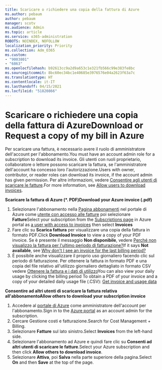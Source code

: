 ```yaml
---
title: Scaricare o richiedere una copia della fattura di Azure
ms.author: pebaum
author: pebaum
manager: scotv
ms.audience: Admin
ms.topic: article
ms.service: o365-administration
ROBOTS: NOINDEX, NOFOLLOW
localization_priority: Priority
ms.collection: Adm_O365
ms.custom:
- "9003801"
- "6863"
ms.openlocfilehash: b92613cc9a2d9a653c1e321fb566c99e383fe8bc
ms.sourcegitcommit: 8bc60ec34bc1e40685e3976576e04a2623f63a7c
ms.translationtype: HT
ms.contentlocale: it-IT
ms.lasthandoff: 04/15/2021
ms.locfileid: "51820866"
---
```

# <a name="download-or-request-a-copy-of-my-bill-in-azure"></a><span data-ttu-id="dcfd3-102">Scaricare o richiedere una copia della fattura di Azure</span><span class="sxs-lookup"><span data-stu-id="dcfd3-102">Download or Request a copy of my bill in Azure</span></span>

<span data-ttu-id="dcfd3-103">Per scaricare una fattura, è necessario avere il ruolo di amministratore dell'account per l'abbonamento.</span><span class="sxs-lookup"><span data-stu-id="dcfd3-103">You must have an account admin role for a subscription to download its invoice.</span></span> <span data-ttu-id="dcfd3-104">Gli utenti con ruoli proprietario, collaboratore o lettore possono scaricare la fattura, se l'amministratore dell'account ha concesso loro l'autorizzazione.</span><span class="sxs-lookup"><span data-stu-id="dcfd3-104">Users with owner, contributor, or reader roles can download its invoice, if the account admin has given permission.</span></span> <span data-ttu-id="dcfd3-105">Per altre informazioni, vedere [Consentire agli utenti di scaricare le fatture](https://docs.microsoft.com/azure/cost-management-billing/manage/manage-billing-access#opt-in).</span><span class="sxs-lookup"><span data-stu-id="dcfd3-105">For more information, see [Allow users to download invoices](https://docs.microsoft.com/azure/cost-management-billing/manage/manage-billing-access#opt-in).</span></span>

<span data-ttu-id="dcfd3-106">**Scaricare la fattura di Azure (\*. PDF)**</span><span class="sxs-lookup"><span data-stu-id="dcfd3-106">**Download your Azure invoice (.pdf)**</span></span>

1. <span data-ttu-id="dcfd3-107">Selezionare l'abbonamento nella [Pagina abbonamenti](https://portal.azure.com/#blade/Microsoft_Azure_Billing/SubscriptionsBlade) nel portale di Azure come [utente con accesso alle fatture](https://docs.microsoft.com/azure/cost-management-billing/manage/manage-billing-access?WT.mc_id=Portal-Microsoft_Azure_Support) poi selezionare **Fatture**</span><span class="sxs-lookup"><span data-stu-id="dcfd3-107">Select your subscription from the [Subscriptions page](https://portal.azure.com/#blade/Microsoft_Azure_Billing/SubscriptionsBlade) in Azure portal as [a user with access to invoices](https://docs.microsoft.com/azure/cost-management-billing/manage/manage-billing-access?WT.mc_id=Portal-Microsoft_Azure_Support) then select **Invoices**</span></span>
2. <span data-ttu-id="dcfd3-108">Fare clic su **Scarica fattura** per visualizzare una copia della fattura in formato PDF.</span><span class="sxs-lookup"><span data-stu-id="dcfd3-108">Click **Download Invoice** to view a copy of your PDF invoice.</span></span> <span data-ttu-id="dcfd3-109">Se è presente il messaggio **Non disponibile**, vedere [Perché non visualizzo la fattura per l'ultimo periodo di fatturazione?](https://docs.microsoft.com/azure/cost-management-billing/manage/download-azure-invoice-daily-usage-date?WT.mc_id=Portal-Microsoft_Azure_Support#noinvoice)</span><span class="sxs-lookup"><span data-stu-id="dcfd3-109">If it says **Not available**, see [Why don't I see an invoice for the last billing period?](https://docs.microsoft.com/azure/cost-management-billing/manage/download-azure-invoice-daily-usage-date?WT.mc_id=Portal-Microsoft_Azure_Support#noinvoice)</span></span>
3. <span data-ttu-id="dcfd3-110">È possibile anche visualizzare il proprio uso giornaliero facendo clic sul periodo di fatturazione. Per ottenere la fattura in formato PDF e una copia del file relativo all'utilizzo giornaliero dettagliato in formato CSV vedere [Ottenere la fattura e i dati di utilizzo](https://docs.microsoft.com/azure/cost-management-billing/manage/download-azure-invoice-daily-usage-date?WT.mc_id=Portal-Microsoft_Azure_Support)</span><span class="sxs-lookup"><span data-stu-id="dcfd3-110">You can also view your daily usage by clicking the billing period To obtain a PDF of your invoice and a copy of your detailed daily usage file (.CSV): [Get invoice and usage data](https://docs.microsoft.com/azure/cost-management-billing/manage/download-azure-invoice-daily-usage-date?WT.mc_id=Portal-Microsoft_Azure_Support)</span></span>  

<span data-ttu-id="dcfd3-111">**Consentire ad altri utenti di scaricare la fattura relativa all'abbonamento**</span><span class="sxs-lookup"><span data-stu-id="dcfd3-111">**Allow others to download your subscription invoice**</span></span>

1. <span data-ttu-id="dcfd3-112">Accedere al [portale di Azure](https://portal.azure.com/) come amministratore dell'account per l'abbonamento.</span><span class="sxs-lookup"><span data-stu-id="dcfd3-112">Sign in to the [Azure portal](https://portal.azure.com/) as an account admin for the subscription.</span></span>
2. <span data-ttu-id="dcfd3-113">Cercare Gestione costi e fatturazione.</span><span class="sxs-lookup"><span data-stu-id="dcfd3-113">Search for Cost Management + Billing.</span></span>
3. <span data-ttu-id="dcfd3-114">Selezionare **Fatture** sul lato sinistro.</span><span class="sxs-lookup"><span data-stu-id="dcfd3-114">Select **Invoices** from the left-hand side.</span></span>
4. <span data-ttu-id="dcfd3-115">Selezionare l'abbonamento ad Azure e quindi fare clic su **Consenti ad altri utenti di scaricare le fatture**.</span><span class="sxs-lookup"><span data-stu-id="dcfd3-115">Select your Azure subscription and then click **Allow others to download invoice**.</span></span>
5. <span data-ttu-id="dcfd3-116">Selezionare **Attiva**, poi **Salva** nella parte superiore della pagina.</span><span class="sxs-lookup"><span data-stu-id="dcfd3-116">Select **On** and then **Save** at the top of the page.</span></span>
